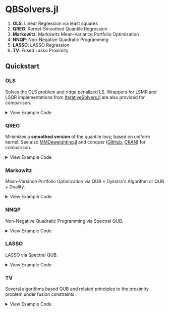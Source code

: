 # QBSolvers.jl

1. **OLS**: Linear Regression via least squares
2. **QREG**: Kernel-Smoothed Quantile Regression
3. **Markowitz**: Markowitz Mean-Variance Portfolio Optimization
4. **NNQP**: Non-Negative Quadratic Programming
5. **LASSO**: LASSO Regression
6. **TV**: Fused Lasso Proximity

## Quickstart

### OLS

Solves the OLS problem and ridge penalized LS. Wrappers for LSMR and LSQR implementations from [IterativeSolvers.jl](https://github.com/JuliaLinearAlgebra/IterativeSolvers.jl) are also provided for comparison.

<details><summary>View Example Code</summary>

```julia
using QBSolvers, LinearAlgebra, Distributions

#
# simulate a problem instance
#
n, p, ρ = 16*512, 2*512, 0.5
Σ = [ρ^abs(i-j) for i in 1:p, j in 1:p]
cholΣ = cholesky!(Symmetric(Σ))
A = randn(n, p) * cholΣ.L
x0 = [k/p for k in 1:p]
b = A*x0 + 1/p .* randn(n)

#
# solve with QUB; no normalization
#
x, r, stats = @time solve_OLS(A, b; normalize=:none, tol=1e-3, lambda=0.0);
stats |> pairs |> display

#
# solve with QUB; Z-score standardization
#
x, r, stats = @time solve_OLS(A, b; normalize=:std, tol=1e-3, lambda=0.0);
stats |> pairs |> display

#
# solve with QUB; normalize to correlation matrix
#
x, r, stats = @time solve_OLS(A, b; normalize=:corr, tol=1e-3, lambda=0.0);
stats |> pairs |> display

#
# solve with QUB; deflate top eigenvalue + normalize to correlation matrix
#
x, r, stats = @time solve_OLS(A, b; normalize=:deflate, tol=1e-3, lambda=0.0);
stats |> pairs |> display

#
# solve with L-BFGS
#
x, r, stats = @time solve_OLS_lbfgs(A, b; precond=:none, tol=1e-3, lambda=0.0);
stats |> pairs |> display

#
# solve with L-BFGS; QUB preconditioner
#
x, r, stats = @time solve_OLS_lbfgs(A, b; precond=:qub, normalize=:deflate, tol=1e-3, lambda=0.0);
stats |> pairs |> display

#
# solve with LSMR; wrapped from IterativeSolvers.jl
#
x, r, stats = @time solve_OLS_lsmr(A, b; atol=1e-6, btol=1e-6, conlim=0.0, lambda=0.0);
stats |> pairs |> display
```

</details>

### QREG

Minimizes a **smoothed version** of the quantile loss; based on uniform kernel. See also [MMDeweighting.jl](https://github.com/qhengncsu/MMDeweighting.jl) and conquer ([GitHub](https://github.com/XiaoouPan/conquer), [CRAN](https://cran.r-project.org/web/packages/conquer/index.html)) for comparison.

<details><summary>View Example Code</summary>

```julia
using QBSolvers, LinearAlgebra, Distributions, Statistics
using MMDeweighting # requires separate installation: https://github.com/qhengncsu/MMDeweighting.jl

#
# simulate a problem instance
#
n, p, ρ = 16*512, 2*512, 0.4
q = 0.5
Σ = [ρ^abs(i-j) for i in 1:p, j in 1:p]
cholΣ = cholesky!(Symmetric(Σ))
A = [randn(n, p) * cholΣ.L ones(n)]
x0 = 0.1*ones(p+1)
b = A*x0 + rand(TDist(1.5), n) .- Statistics.quantile(TDist(1.5), q)
h = QBSolvers.default_bandwidth(A)

#
# solve with two-loop algorithm; preconditioned L-BFGS
#
x, r, stats = @time solve_QREG_lbfgs(A, b; q=q, h=h, version=1, normalize=:none, rtol=1e-6, accel=false);
stats |> pairs |> display

#
# solve with two-loop algorithm; preconditioned L-BFGS + Nesterov
#
x, r, stats = @time solve_QREG_lbfgs(A, b; q=q, h=h, version=1, normalize=:none, rtol=1e-6, accel=true);
stats |> pairs |> display

#
# solve with single-loop algorithm; preconditioned L-BFGS + Nesterov
#
x, r, stats = @time solve_QREG_lbfgs(A, b; q=q, h=h, version=2, normalize=:deflate, rtol=1e-6, accel=false);
stats |> pairs |> display

#
# solve it with Fast Quantile Regression from MMDeweighting.jl
#
x, _, iter, _ = @time MMDeweighting.FastQR(A, b, q; tol=1e-6, h=h, verbose=false);
r = b - A*x;

stats = (;
    iterations = iter,
    converged = true,
    xnorm = norm(x),
    rnorm = norm(r),
    loss1 = QBSolvers.qreg_objective(r, q),             # check function loss
    loss2 = QBSolvers.qreg_objective_uniform(r, q, h),  # smoothed loss (uniform)
);
stats |> pairs |> display
```

</details>

### Markowitz

Mean-Variance Portfolio Optimization via QUB + Dykstra's Algorithm or QUB + Duality.

<details><summary>View Example Code</summary>

```julia
using QBSolvers, LinearAlgebra, Statistics, CSV, DataFrames
#
# Load + Clean S&P 500 data
#
PKG_LOC = pathof(QBSolvers) |> dirname |> dirname # where package is installed
df = CSV.read(joinpath(PKG_LOC, "data", "sp500.csv"), DataFrame)
prices = Matrix(df[:, 2:end])
logrets = diff(log.(prices); dims=1)
μ = dropdims(mean(logrets; dims=1), dims=1)
bad_idx = findall(ismissing, μ)

df_clean = select(df, Not(bad_idx .+ 1))
prices = Matrix(df_clean[:, 2:end])
logrets = diff(log.(prices); dims=1)
logrets = logrets[:, Not(bad_idx)]
μ = dropdims(mean(logrets; dims=1), dims=1)
Σ = cov(logrets; dims=1)
#
# Configuration
#
r = 0.001
tol = 1e-9
#
# solve with 'QUB'
#
w1, var1, ret1, risk1, iter1 = mean_variance_mle(μ, Σ, r, tol = tol, 
  standard=false, duality=false, use_nesterov=true, verbose=false)
#
# solve with 'SQUB'
#
w2, var2, ret2, risk2, iter2 = mean_variance_mle(μ, Σ, r, tol = tol, 
  standard=true, duality=false, use_nesterov=true, verbose=false)
#
# solve with 'Duality'
#
w3, var3, ret3, risk3, iter3 = mean_variance_mle(μ, Σ, r, tol = tol, 
  standard=true, duality=true, use_nesterov=true, verbose=false)
```

</details>

### NNQP

Non-Negative Quadratic Programming via Spectral QUB.

<details><summary>View Example Code</summary>

```julia
using QBSolvers, LinearAlgebra, Statistics
#
# Simulate data
#
p = 1000
n = 10p
X = QBSolvers.generate_decay_correlated_matrix(n, p, 0.4)
β = 0.1ones(p)
truth =  X * β
y = truth + randn(n)
A = X'X
q = X'y
#
# Solve with Spectral QUB (SQUB) 
#
β̂_nqub, niters_nqub = NQUB_nqp_TwoMat(A, q;
  maxiter     = 10^3,
  ∇tol        = 1e-10,
  nonnegative = true,
  correlation_eigenvalue = true)
```

</details>

### LASSO

LASSO via Spectral QUB.

<details><summary>View Example Code</summary>

```julia
using QBSolvers, LinearAlgebra, SparseArrays, Statistics
#
# Configuration
#
n = 1000
p = 10n
s = 0.05
σ = 0.1
t_scale = 0.1
maxiter = 1000
tol = 1e-8
#
# Simulate data
#
X = QBSolvers.generate_decay_correlated_matrix(n, p, 0.4)
X_mean = vec(mean(X, dims = 1))
X_std  = vec(std(X,  dims = 1))
@inbounds for j in 1:p # careful standardization
  μ = X_mean[j]
  σj = X_std[j]
  σj = (σj == 0.0) ? 1.0 : σj # avoid divide-by-zero for constant columns
  @views X[:, j] .-= μ
  @views X[:, j] ./= σj
end
βtrue = sprand(p, s)
y = X * βtrue + σ * randn(n)
t = t_scale * sum(abs, βtrue)
#
# Solve with SQUB
#
βQ, itQ = lasso_prox_newton_woodbury!(X, y;
  t =t,             # |β| <= t
  ∇tol=tol,         # |βₙ₊₁ - βₙ|² / |βₙ|² ≤ ∇tol
  maxiter=maxiter,
  eigen_k=1,        # k = 1, eigenpair
  eigen_iters=5,    # s = 5, Krylov subspace dimension
  verbose=false
)
```

</details>

### TV

Several algorithms based QUB and related principles to the proximity problem under fusion constraints.

<details><summary>View Example Code</summary>

```julia
using QBSolvers
using Distributions, LinearAlgebra, Statistics, SparseArrays, Random
#
# Difference matrix
#
function diffmat(n::Int)
  D = spdiagm(0 => -ones(n-1), 1 => ones(n-1))
  return D[1:end-1, :]
end
#
# Simulate data
#
n = 1000
p = n - 1
s = 0.05
σ = 10
t_scale = 1.0 # [-1, 1]

βtrue = sprand(p, s)
D = diffmat(n)
X = transpose(D)
y = X * βtrue + σ * randn(n)
#
# Set common arguments used in this demo
#
args = (
  lower = -t_scale,
  upper = t_scale,
  gtol = 1e-6,
  eigen_k = 4,
  eigen_iters = 10,
  maxiter = 10000,
  verbose = false
)
w0 = ones(n-1) .* t_scale
#
# solve it with Projected Newton
#
β, iter = lsq_box_QUB_woodbury!(X, y; args..., method=:proj_newton, use_thomas=false, use_nesterov=false)
#
# solve it with Projected Newton + Thomas' Algorithm
#
β, iter = lsq_box_QUB_woodbury!(X, y; args..., method=:proj_newton, use_thomas=true, use_nesterov=false)
#
# solve it with DQUB
#
β, iter = lsq_box_QUB_woodbury!(X, y; args..., method=:woodbury, use_nesterov=false)
#
# solve it with DQUB + Nesterov
#
β, iter = lsq_box_QUB_woodbury!(X, y; args..., method=:woodbury, use_nesterov=true)
#
# solve it with SQUB
#
β, iter = lsq_box_QUB_woodbury!(X, y; args..., method=:QUB, use_nesterov=false)
#
# solve it with SQUB + Nesterov
#
β, iter = lsq_box_QUB_woodbury!(X, y; args..., method=:QUB, use_nesterov=true)
#
# solve it with MM
#
β, iter = prox_wTV_MM(y, maxit = 10000, w = w0, eps = 1e-6, verbose=false, use_nesterov=false)
#
# solve it with MM + Nesterov
#
β, iter = prox_wTV_MM(y, maxit = 10000, w = w0, eps = 1e-6, verbose=false, use_nesterov=true)
```

</details>


